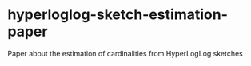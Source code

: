 # hyperloglog-sketch-estimation-paper
Paper about the estimation of cardinalities from HyperLogLog sketches
